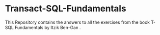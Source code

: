 # Transact-SQL-Fundamentals
This Repository contains the answers to all the exercises from the book
T-SQL Fundamentals by Itzik Ben-Gan .
